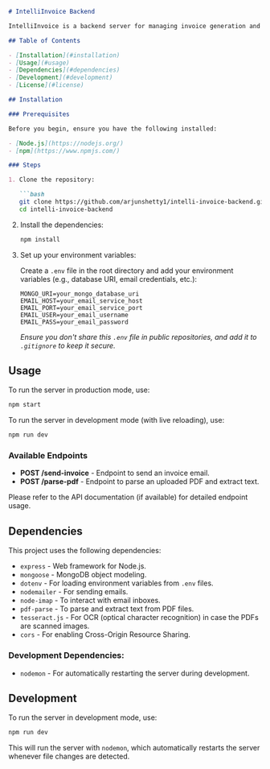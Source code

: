 

```markdown
# IntelliInvoice Backend

IntelliInvoice is a backend server for managing invoice generation and email communication. This repo provides the backend functionalities such as handling requests, parsing PDFs, and sending emails, built with Node.js, Express, and several other useful libraries.

## Table of Contents

- [Installation](#installation)
- [Usage](#usage)
- [Dependencies](#dependencies)
- [Development](#development)
- [License](#license)

## Installation

### Prerequisites

Before you begin, ensure you have the following installed:

- [Node.js](https://nodejs.org/)
- [npm](https://www.npmjs.com/)

### Steps

1. Clone the repository:

   ```bash
   git clone https://github.com/arjunshetty1/intelli-invoice-backend.git
   cd intelli-invoice-backend
   ```

2. Install the dependencies:

   ```bash
   npm install
   ```

3. Set up your environment variables:

   Create a `.env` file in the root directory and add your environment variables (e.g., database URI, email credentials, etc.):

   ```
   MONGO_URI=your_mongo_database_uri
   EMAIL_HOST=your_email_service_host
   EMAIL_PORT=your_email_service_port
   EMAIL_USER=your_email_username
   EMAIL_PASS=your_email_password
   ```

   *Ensure you don't share this `.env` file in public repositories, and add it to `.gitignore` to keep it secure.*

## Usage

To run the server in production mode, use:

```bash
npm start
```

To run the server in development mode (with live reloading), use:

```bash
npm run dev
```

### Available Endpoints

- **POST /send-invoice** - Endpoint to send an invoice email.
- **POST /parse-pdf** - Endpoint to parse an uploaded PDF and extract text.

Please refer to the API documentation (if available) for detailed endpoint usage.

## Dependencies

This project uses the following dependencies:

- `express` - Web framework for Node.js.
- `mongoose` - MongoDB object modeling.
- `dotenv` - For loading environment variables from `.env` files.
- `nodemailer` - For sending emails.
- `node-imap` - To interact with email inboxes.
- `pdf-parse` - To parse and extract text from PDF files.
- `tesseract.js` - For OCR (optical character recognition) in case the PDFs are scanned images.
- `cors` - For enabling Cross-Origin Resource Sharing.

### Development Dependencies:

- `nodemon` - For automatically restarting the server during development.

## Development

To run the server in development mode, use:

```bash
npm run dev
```

This will run the server with `nodemon`, which automatically restarts the server whenever file changes are detected.
